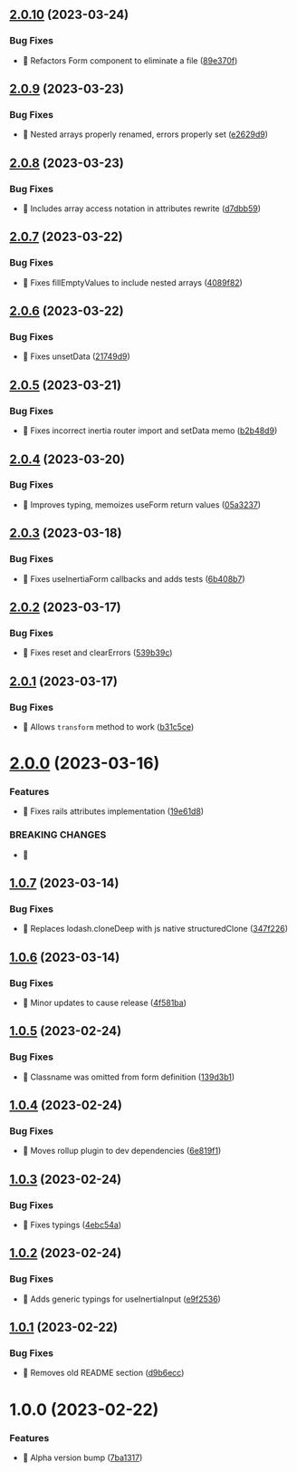 ## [2.0.10](https://github.com/aviemet/useInertiaForm/compare/v2.0.9...v2.0.10) (2023-03-24)


### Bug Fixes

* 🐛 Refactors Form component to eliminate a file ([89e370f](https://github.com/aviemet/useInertiaForm/commit/89e370f2081ce85d214151592c0ae215a0980075))

## [2.0.9](https://github.com/aviemet/useInertiaForm/compare/v2.0.8...v2.0.9) (2023-03-23)


### Bug Fixes

* 🐛 Nested arrays properly renamed, errors properly set ([e2629d9](https://github.com/aviemet/useInertiaForm/commit/e2629d90a315260161ea55efa712d72375d001a6))

## [2.0.8](https://github.com/aviemet/useInertiaForm/compare/v2.0.7...v2.0.8) (2023-03-23)


### Bug Fixes

* 🐛 Includes array access notation in attributes rewrite ([d7dbb59](https://github.com/aviemet/useInertiaForm/commit/d7dbb59e5716b6e6a8acd5d070a7dd4b6a1b0f87))

## [2.0.7](https://github.com/aviemet/useInertiaForm/compare/v2.0.6...v2.0.7) (2023-03-22)


### Bug Fixes

* 🐛 Fixes fillEmptyValues to include nested arrays ([4089f82](https://github.com/aviemet/useInertiaForm/commit/4089f828cb87e8a03fe09487b5a7d0fcc7a5662b))

## [2.0.6](https://github.com/aviemet/useInertiaForm/compare/v2.0.5...v2.0.6) (2023-03-22)


### Bug Fixes

* 🐛 Fixes unsetData ([21749d9](https://github.com/aviemet/useInertiaForm/commit/21749d93cf6004ab640f1ce865149bd8fdeb9ce9))

## [2.0.5](https://github.com/aviemet/useInertiaForm/compare/v2.0.4...v2.0.5) (2023-03-21)


### Bug Fixes

* 🐛 Fixes incorrect inertia router import and setData memo ([b2b48d9](https://github.com/aviemet/useInertiaForm/commit/b2b48d9457eb6cb89026ce20b4e323c49fe37891))

## [2.0.4](https://github.com/aviemet/useInertiaForm/compare/v2.0.3...v2.0.4) (2023-03-20)


### Bug Fixes

* 🐛 Improves typing, memoizes useForm return values ([05a3237](https://github.com/aviemet/useInertiaForm/commit/05a3237272d325f015a320192d1374127cfcb11b))

## [2.0.3](https://github.com/aviemet/useInertiaForm/compare/v2.0.2...v2.0.3) (2023-03-18)


### Bug Fixes

* 🐛 Fixes useInertiaForm callbacks and adds tests ([6b408b7](https://github.com/aviemet/useInertiaForm/commit/6b408b750056df878a77508866757bcb3bcda741))

## [2.0.2](https://github.com/aviemet/useInertiaForm/compare/v2.0.1...v2.0.2) (2023-03-17)


### Bug Fixes

* 🐛 Fixes reset and clearErrors ([539b39c](https://github.com/aviemet/useInertiaForm/commit/539b39ceb33d8d2bd37da3fd613d48ff17e994e8))

## [2.0.1](https://github.com/aviemet/useInertiaForm/compare/v2.0.0...v2.0.1) (2023-03-17)


### Bug Fixes

* 🐛 Allows `transform` method to work ([b31c5ce](https://github.com/aviemet/useInertiaForm/commit/b31c5ce8bfda40dc07e8375b87d67ef23accfdbf))

# [2.0.0](https://github.com/aviemet/useInertiaForm/compare/v1.0.7...v2.0.0) (2023-03-16)


### Features

* 🎸 Fixes rails attributes implementation ([19e61d8](https://github.com/aviemet/useInertiaForm/commit/19e61d8e7e54010e7c94402d0e746ef08b6384e2))


### BREAKING CHANGES

* 🧨 <Form />

## [1.0.7](https://github.com/aviemet/useInertiaForm/compare/v1.0.6...v1.0.7) (2023-03-14)


### Bug Fixes

* 🐛 Replaces lodash.cloneDeep with js native structuredClone ([347f226](https://github.com/aviemet/useInertiaForm/commit/347f22616f8912033eb8d340b845c5e1992c6648))

## [1.0.6](https://github.com/aviemet/useInertiaForm/compare/v1.0.5...v1.0.6) (2023-03-14)


### Bug Fixes

* 🐛 Minor updates to cause release ([4f581ba](https://github.com/aviemet/useInertiaForm/commit/4f581ba801af0c509779e58f60637914bd0cad27))

## [1.0.5](https://github.com/aviemet/useInertiaForm/compare/v1.0.4...v1.0.5) (2023-02-24)


### Bug Fixes

* 🐛 Classname was omitted from form definition ([139d3b1](https://github.com/aviemet/useInertiaForm/commit/139d3b1e3875941d9ec7345fb77e843acde21ce6))

## [1.0.4](https://github.com/aviemet/useInertiaForm/compare/v1.0.3...v1.0.4) (2023-02-24)


### Bug Fixes

* 🐛 Moves rollup plugin to dev dependencies ([6e819f1](https://github.com/aviemet/useInertiaForm/commit/6e819f1efa89df187fc3892894e379402fba2a76))

## [1.0.3](https://github.com/aviemet/useInertiaForm/compare/v1.0.2...v1.0.3) (2023-02-24)


### Bug Fixes

* 🐛 Fixes typings ([4ebc54a](https://github.com/aviemet/useInertiaForm/commit/4ebc54a24e3bfc9dfac74b5a0a36689cb696625b))

## [1.0.2](https://github.com/aviemet/useInertiaForm/compare/v1.0.1...v1.0.2) (2023-02-24)


### Bug Fixes

* 🐛 Adds generic typings for useInertiaInput ([e9f2536](https://github.com/aviemet/useInertiaForm/commit/e9f2536ac27ff32e59265ac28a5e87408b278ac4))

## [1.0.1](https://github.com/aviemet/useInertiaForm/compare/v1.0.0...v1.0.1) (2023-02-22)


### Bug Fixes

* 🐛 Removes old README section ([d9b6ecc](https://github.com/aviemet/useInertiaForm/commit/d9b6ecc50bda0e8e146b7477d15be9152fd09beb))

# 1.0.0 (2023-02-22)


### Features

* 🎸 Alpha version bump ([7ba1317](https://github.com/aviemet/useInertiaForm/commit/7ba1317dd39bc1ce7bb83034311f2af71c1bdf67))
